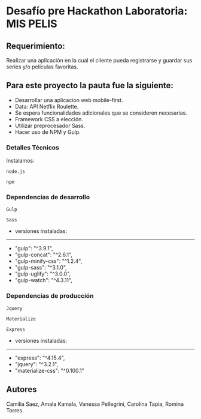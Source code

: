 # Desafío pre Hackathon Laboratoria: MIS PELIS

## Requerimiento: 

Realizar una aplicación en la cual el cliente pueda registrarse y guardar sus series y/o películas favoritas.

## Para este proyecto la pauta fue la siguiente:
* Desarrollar una aplicacion web mobile-first.
* Data: API Netflix Roulette.
* Se espera funcionalidades adicionales que se consideren necesarias.
* Framework CSS a elección.
* Utilizar preprocesador Sass.
* Hacer uso de NPM y Gulp.

### Detalles Técnicos

Instalamos: 

```
node.js
```
```
npm
```
### Dependencias de desarrollo

```
Gulp
```
```
Sass
```
- versiones instaladas:
 ------------------------
   - "gulp": "^3.9.1",
   - "gulp-concat": "^2.6.1",
   - "gulp-minify-css": "^1.2.4",
   - "gulp-sass": "^3.1.0",
   - "gulp-uglify": "^3.0.0",
   - "gulp-watch": "^4.3.11",

### Dependencias de producción


```
Jquery
```
```
Materialize
```
```
Express
```
- versiones instaladas:
-------------------------
 - "express": "^4.15.4",
 - "jquery": "^3.2.1",
 - "materialize-css": "^0.100.1"

## Autores
Camilia Saez, Amala Kamala, Vanessa Pellegrini, Carolina Tapia, Romina Torres.

